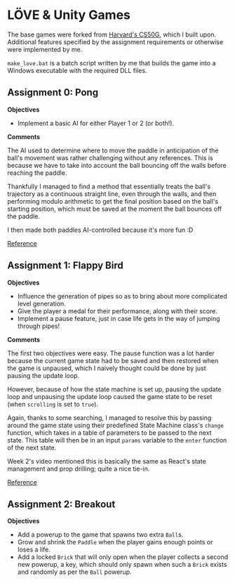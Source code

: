 # LÖVE & Unity Games

The base games were forked from [Harvard's CS50G](https://cs50.harvard.edu/games/2018/), which I built upon. Additional features specified by the assignment requirements or otherwise were implemented by me.

`make_love.bat` is a batch script written by me that builds the game into a Windows executable with the required DLL files.

## Assignment 0: Pong

__Objectives__

- Implement a basic AI for either Player 1 or 2 (or both!).

__Comments__

The AI used to determine where to move the paddle in anticipation of the ball's movement was rather challenging without any references. This is because we have to take into account the ball bouncing off the walls before reaching the paddle.

Thankfully I managed to find a method that essentially treats the ball's trajectory as a continuous straight line, even through the walls, and then performing modulo arithmetic to get the final position based on the ball's starting position, which must be saved at the moment the ball bounces off the paddle.

I then made both paddles AI-controlled because it's more fun :D

[Reference](https://stackoverflow.com/a/68535832/10928890)

## Assignment 1: Flappy Bird

__Objectives__

- Influence the generation of pipes so as to bring about more complicated level generation.
- Give the player a medal for their performance, along with their score.
- Implement a pause feature, just in case life gets in the way of jumping through pipes!

__Comments__

The first two objectives were easy. The pause function was a lot harder because the current game state had to be saved and then restored when the game is unpaused, which I naively thought could be done by just pausing the update loop.

However, because of how the state machine is set up, pausing the update loop and unpausing the update loop caused the game state to be reset (when `scrolling` is set to `true`).

Again, thanks to some searching, I managed to resolve this by passing around the game state using their predefined State Machine class's `change` function, which takes in a table of parameters to be passed to the next state. This table will then be in an input `params` variable to the `enter` function of the next state.

Week 2's video mentioned this is basically the same as React's state management and prop drilling; quite a nice tie-in.

[Reference](https://www.reddit.com/r/cs50/comments/h9fdni/cs50_game_dev_assignment_1_flappy_bird_pause_state/)

## Assignment 2: Breakout

__Objectives__

- Add a powerup to the game that spawns two extra `Ball`s.
- Grow and shrink the `Paddle` when the player gains enough points or loses a life.
- Add a locked `Brick` that will only open when the player collects a second new powerup, a key, which should only spawn when such a `Brick` exists and randomly as per the `Ball` powerup.
